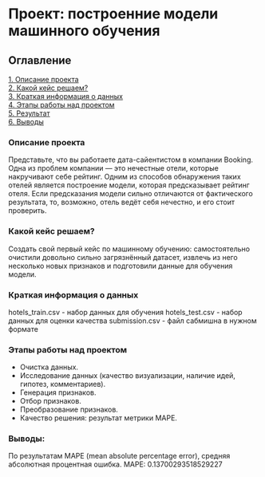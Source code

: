 # Проект: построенние модели машинного обучения


## Оглавление
[1. Описание проекта](https://github.com/deniils/project-3-eda/blob/main/Readme.md#Описание-проекта)  
[2. Какой кейс решаем?](https://github.com/deniils/-HeadHunter/blob/analys/Readme.md#Какой-кейс-решаем)  
[3. Краткая информация о данных](https://github.com/deniils/-HeadHunter/blob/analys/Readme.md#Краткая-информация-о-данных)  
[4. Этапы работы над проектом](https://github.com/deniils/-HeadHunter/blob/analys/Readme.md#Этапы-работы-над-проектом)  
[5. Результат](https://github.com/deniils/-HeadHunter/blob/analys/Readme.md#Результат)  
[6. Выводы](https://github.com/deniils/-HeadHunter/blob/analys/Readme.md#Выводы)

### Описание проекта
Представьте, что вы работаете дата-сайентистом в компании Booking. Одна из проблем компании — это нечестные отели, которые накручивают себе рейтинг. Одним из способов обнаружения таких отелей является построение модели, которая предсказывает рейтинг отеля. Если предсказания модели сильно отличаются от фактического результата, то, возможно, отель ведёт себя нечестно, и его стоит проверить.

### Какой кейс решаем?
Создать свой первый кейс по машинному обучению: самостоятельно очистили довольно сильно загрязнённый датасет, извлечь из него несколько новых признаков и подготовили данные для обучения модели. 

### Краткая информация о данных
hotels_train.csv - набор данных для обучения
hotels_test.csv - набор данных для оценки качества
submission.csv - файл сабмишна в нужном формате

### Этапы работы над проектом
*   Очистка данных.
*   Исследование данных (качество визуализации, наличие идей, гипотез, комментариев).
*   Генерация признаков.
*   Отбор признаков.
*   Преобразование признаков.
*   Качество решения: результат метрики MAPE.


### Выводы:
По результатам MAPE (mean absolute percentage error), средняя абсолютная процентная ошибка. 
MAPE:  0.13700293518529227
